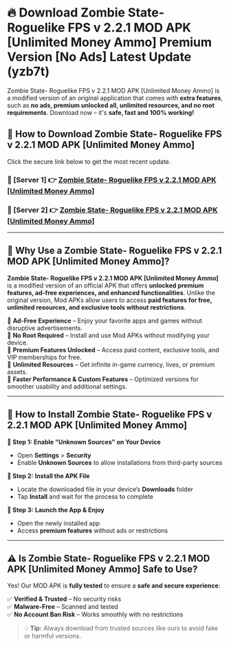 # 🔥 Download Zombie State- Roguelike FPS v 2.2.1 MOD APK [Unlimited Money Ammo] Premium Version [No Ads] Latest Update (yzb7t) 

Zombie State- Roguelike FPS v 2.2.1 MOD APK [Unlimited Money Ammo] is a modified version of an original application that comes with **extra features**, such as **no ads, premium unlocked all, unlimited resources, and no root requirements**. Download now – it's **safe, fast and 100% working!**

## **📱 How to Download Zombie State- Roguelike FPS v 2.2.1 MOD APK [Unlimited Money Ammo]**  

Click the secure link below to get the most recent update.  

 ### **📌 [Server 1] 👉** [Zombie State- Roguelike FPS v 2.2.1 MOD APK [Unlimited Money Ammo]](https://apkcomod.com?title=Zombie_State-_Roguelike_FPS_v_2.2.1_MOD_APK_[Unlimited_Money_Ammo])

 ### **📌 [Server 2] 👉** [Zombie State- Roguelike FPS v 2.2.1 MOD APK [Unlimited Money Ammo]](https://apkcomod.com?title=Zombie_State-_Roguelike_FPS_v_2.2.1_MOD_APK_[Unlimited_Money_Ammo])

---

## **🤖 Why Use a Zombie State- Roguelike FPS v 2.2.1 MOD APK [Unlimited Money Ammo]?**  

**Zombie State- Roguelike FPS v 2.2.1 MOD APK [Unlimited Money Ammo]** is a modified version of an official APK that offers **unlocked premium features, ad-free experiences, and enhanced functionalities**. Unlike the original version, Mod APKs allow users to access **paid features for free, unlimited resources, and exclusive tools without restrictions**.

🔽 **Ad-Free Experience** – Enjoy your favorite apps and games without disruptive advertisements.  
🔽 **No Root Required** – Install and use Mod APKs without modifying your device.  
🔽 **Premium Features Unlocked** – Access paid content, exclusive tools, and VIP memberships for free.  
🔽 **Unlimited Resources** – Get infinite in-game currency, lives, or premium assets.  
🔽 **Faster Performance & Custom Features** – Optimized versions for smoother usability and additional settings.  

---

## **🚀 How to Install Zombie State- Roguelike FPS v 2.2.1 MOD APK [Unlimited Money Ammo]**  

**🔹 Step 1:** **Enable "Unknown Sources" on Your Device**  
- Open **Settings** > **Security**  
- Enable **Unknown Sources** to allow installations from third-party sources  

**🔹 Step 2:** **Install the APK File**  
- Locate the downloaded file in your device’s **Downloads** folder  
- Tap **Install** and wait for the process to complete  

**🔹 Step 3:** **Launch the App & Enjoy**  
- Open the newly installed app  
- Access **premium features** without ads or restrictions  

---

## **⚠️ Is Zombie State- Roguelike FPS v 2.2.1 MOD APK [Unlimited Money Ammo] Safe to Use?**  

Yes! Our MOD APK is **fully tested** to ensure a **safe and secure experience**:

✅ **Verified & Trusted** – No security risks  
✅ **Malware-Free** – Scanned and tested  
✅ **No Account Ban Risk** – Works smoothly with no restrictions  

> 💡 **Tip:** Always download from trusted sources like ours to avoid fake or harmful versions.